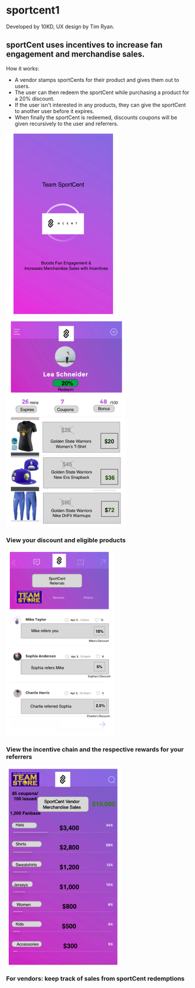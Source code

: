 # sportcent1

Developed by 10KD, UX design by Tim Ryan.

## sportCent uses incentives to increase fan engagement and merchandise sales.

How it works: 
- A vendor stamps sportCents for their product and gives them out to users.
- The user can then redeem the sportCent while purchasing a product for a 20% discount. 
- If the user isn't interested in any products, they can give the sportCent to another user before it expires.
- When finally the sportCent is redeemed, discounts coupons will be given recursively to the user and referrers.


![splash page](sportCent_splash.png)
![profile view](sportCent_profile.png)
### View your discount and eligible products



![chain](sportCent_chain.png)
### View the incentive chain and the respective rewards for your referrers



![vendor view](sportCent_vendor_view.png)
### For vendors: keep track of sales from sportCent redemptions 
